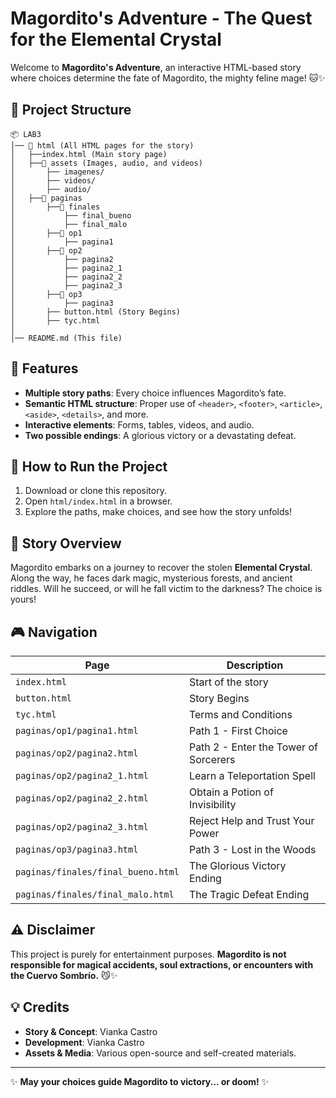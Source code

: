 # Magordito's Adventure - The Quest for the Elemental Crystal

Welcome to **Magordito's Adventure**, an interactive HTML-based story where choices determine the fate of Magordito, the mighty feline mage! 🐱✨

## 📌 Project Structure
```
📦 LAB3
│── 📂 html (All HTML pages for the story)
│   ├──index.html (Main story page)
│   ├──📂 assets (Images, audio, and videos)
│       ├── imagenes/
│       ├── videos/
│       ├── audio/
│   ├──📂 paginas
│       ├──📂 finales
│           ├── final_bueno
│           ├── final_malo
│       ├──📂 op1
│           ├── pagina1
│       ├──📂 op2
│           ├── pagina2
│           ├── pagina2_1
│           ├── pagina2_2
│           ├── pagina2_3
│       ├──📂 op3
│           ├── pagina3
│       ├── button.html (Story Begins)
│       ├── tyc.html 
│  
│── README.md (This file)
```

## 🌟 Features
- **Multiple story paths**: Every choice influences Magordito’s fate.
- **Semantic HTML structure**: Proper use of `<header>`, `<footer>`, `<article>`, `<aside>`, `<details>`, and more.
- **Interactive elements**: Forms, tables, videos, and audio.
- **Two possible endings**: A glorious victory or a devastating defeat.

## 🚀 How to Run the Project
1. Download or clone this repository.
2. Open `html/index.html` in a browser.
3. Explore the paths, make choices, and see how the story unfolds!

## 📖 Story Overview
Magordito embarks on a journey to recover the stolen **Elemental Crystal**. Along the way, he faces dark magic, mysterious forests, and ancient riddles. Will he succeed, or will he fall victim to the darkness? The choice is yours!

## 🎮 Navigation
| Page        | Description |
|------------|-------------|
| `index.html` | Start of the story |
| `button.html` | Story Begins |
| `tyc.html` | Terms and Conditions |
| `paginas/op1/pagina1.html` | Path 1 - First Choice |
| `paginas/op2/pagina2.html` | Path 2 - Enter the Tower of Sorcerers |
| `paginas/op2/pagina2_1.html` | Learn a Teleportation Spell |
| `paginas/op2/pagina2_2.html` | Obtain a Potion of Invisibility |
| `paginas/op2/pagina2_3.html` | Reject Help and Trust Your Power |
| `paginas/op3/pagina3.html` | Path 3 - Lost in the Woods |
| `paginas/finales/final_bueno.html` | The Glorious Victory Ending |
| `paginas/finales/final_malo.html` | The Tragic Defeat Ending |

## ⚠️ Disclaimer
This project is purely for entertainment purposes. **Magordito is not responsible for magical accidents, soul extractions, or encounters with the Cuervo Sombrío.** 😼✨

## 💡 Credits
- **Story & Concept**: Vianka Castro
- **Development**: Vianka Castro
- **Assets & Media**: Various open-source and self-created materials.
---
✨ **May your choices guide Magordito to victory... or doom!** ✨

